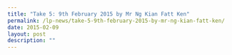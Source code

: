 ```yaml
---
title: "Take 5: 9th February 2015 by Mr Ng Kian Fatt Ken"
permalink: /lp-news/take-5-9th-february-2015-by-mr-ng-kian-fatt-ken/
date: 2015-02-09
layout: post
description: ""
---
```

